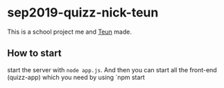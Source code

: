 # sep2019-quizz-nick-teun

This is a school project me and [Teun](https://github.com/TeunLamers) made.

## How to start

start the server with `node app.js`. And then you can start all the front-end (quizz-app) which you need by using `npm start